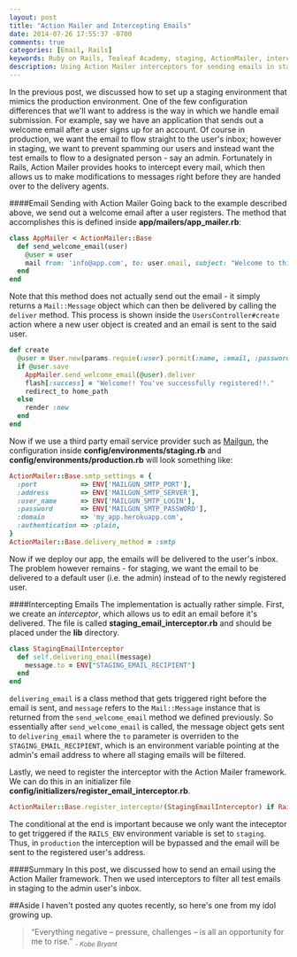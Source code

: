 ```yaml
---
layout: post
title: "Action Mailer and Intercepting Emails"
date: 2014-07-26 17:55:37 -0700
comments: true
categories: [Email, Rails]
keywords: Ruby on Rails, Tealeaf Academy, staging, ActionMailer, interceptor
description: Using Action Mailer interceptors for sending emails in staging
---
```


In the previous post, we discussed how to set up a staging environment that mimics the production environment. One of the few configuration differences that we'll want to address is the way in which we handle email submission. For example, say we have an application that sends out a welcome email after a user signs up for an account. Of course in production, we want the email to flow straight to the user's inbox; however in staging, we want to prevent spamming our users and instead want the test emails to flow to a designated person - say an admin. Fortunately in Rails, Action Mailer provides hooks to intercept every mail, which then allows us to make modifications to messages right before they are handed over to the delivery agents.

####Email Sending with Action Mailer
Going back to the example described above, we send out a welcome email after a user registers. The method that accomplishes this is defined inside __app/mailers/app_mailer.rb__:

```ruby Ex1: Welcome Email Method
class AppMailer < ActionMailer::Base
  def send_welcome_email(user)
    @user = user
    mail from: 'info@app.com', to: user.email, subject: "Welcome to this Awesome App!!"
  end
end
```

Note that this method does not actually send out the email - it simply returns a `Mail::Message` object which can then be delivered by calling the `deliver` method. This process is shown inside the `UsersController#create` action where a new user object is created and an email is sent to the said user.


```ruby Ex2: Sending Email Upon Registration
def create
  @user = User.new(params.requie(:user).permit(:name, :email, :password))
  if @user.save
    AppMailer.send_welcome_email(@user).deliver
    flash[:success] = "Welcome!! You've successfully registered!!."
    redirect_to home_path
  else
    render :new
  end
end
```

Now if we use a third party email service provider such as [Mailgun](http://www.mailgun.com/), the configuration inside __config/environments/staging.rb__ and __config/environments/production.rb__ will look something like:

```ruby Ex3: Email Sending Configuraiton for Staging and Production
ActionMailer::Base.smtp_settings = {
  :port           => ENV['MAILGUN_SMTP_PORT'],
  :address        => ENV['MAILGUN_SMTP_SERVER'],
  :user_name      => ENV['MAILGUN_SMTP_LOGIN'],
  :password       => ENV['MAILGUN_SMTP_PASSWORD'],
  :domain         => 'my_app.herokuapp.com',
  :authentication => :plain,
}
ActionMailer::Base.delivery_method = :smtp
```

Now if we deploy our app, the emails will be delivered to the user's inbox. The problem however remains - for staging, we want the email to be delivered to a default user (i.e. the admin) instead of to the newly registered user.

####Intercepting Emails
The implementation is actually rather simple. First, we create an _interceptor_, which allows us to edit an email before it's delivered. The file is called __staging_email_interceptor.rb__ and should be placed under the __lib__ directory.

```ruby Ex4: Staging Email Interceptor
class StagingEmailInterceptor 
  def self.delivering_email(message)
    message.to = ENV["STAGING_EMAIL_RECIPIENT"]
  end
end
```

`delivering_email` is a class method that gets triggered right before the email is sent, and `message` refers to the `Mail::Message` instance that is returned from the `send_welcome_email` method we defined previously. So essentially after `send_welcome_email` is called, the message object gets sent to `delivering_email` where the `to` parameter is overriden to the `STAGING_EMAIL_RECIPIENT`, which is an environment variable pointing at the admin's email address to where all staging emails will be filtered.

Lastly, we need to register the interceptor with the Action Mailer framework. We can do this in an initializer file __config/initializers/register_email_interceptor.rb__. 

```ruby Ex5: Register the Interceptor
ActionMailer::Base.register_interceptor(StagingEmailInterceptor) if Rails.env.staging?
```

The conditional at the end is important because we only want the inteceptor to get triggered if the `RAILS_ENV` environment variable is set to `staging`. Thus, in `production` the interception will be bypassed and the email will be sent to the registered user's address.

####Summary
In this post, we discussed how to send an email using the Action Mailer framework. Then we used interceptors to filter all test emails in staging to the admin user's inbox.

##Aside
I haven't posted any quotes recently, so here's one from my idol growing up.

> “Everything negative – pressure, challenges – is all an opportunity for me to rise.” 
> <cite><sub> - Kobe Bryant</sub></cite>

